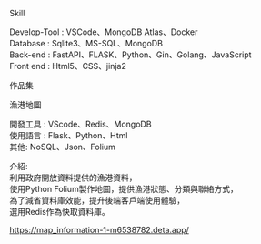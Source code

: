 Skill

Develop-Tool : VSCode、MongoDB Atlas、Docker<br />
Database : Sqlite3、MS-SQL、MongoDB<br />
Back-end : FastAPI、FLASK、Python、Gin、Golang、JavaScript<br />
Front end : Html5、CSS、jinja2<br />




作品集


漁港地圖

開發工具 : VScode、Redis、MongoDB<br />
使用語言 : Flask、Python、Html<br />
其他: NoSQL、Json、Folium<br />

介紹:<br />
利用政府開放資料提供的漁港資料，<br />
使用Python Folium製作地圖，提供漁港狀態、分類與聯絡方式，<br />
為了減省資料庫效能，提升後端客戶端使用體驗，<br />
選用Redis作為快取資料庫。<br />


https://map_information-1-m6538782.deta.app/
